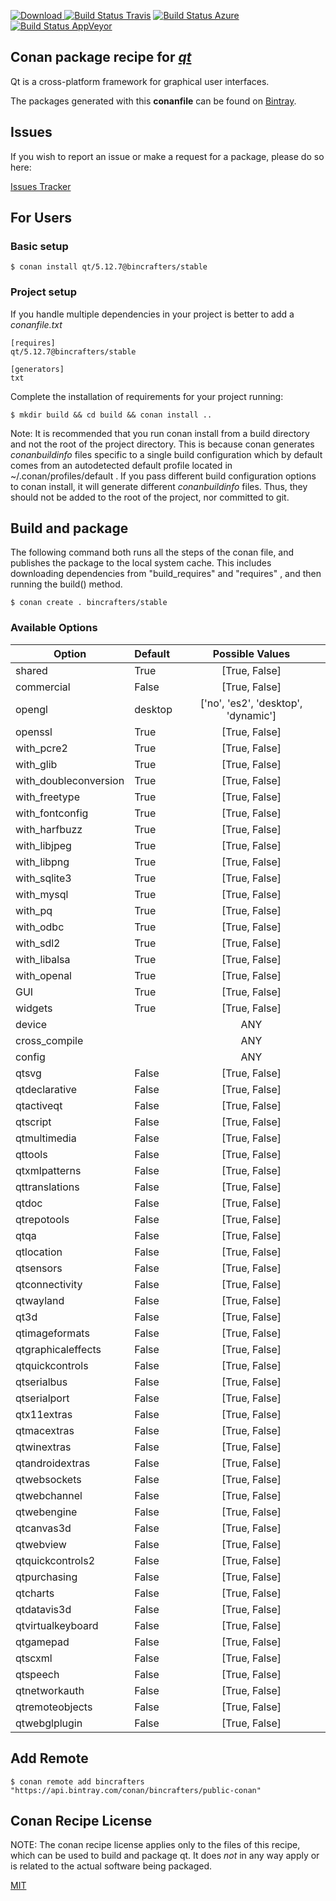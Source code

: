 [![Download](https://api.bintray.com/packages/bincrafters/public-conan/qt%3Abincrafters/images/download.svg) ](https://bintray.com/bincrafters/public-conan/qt%3Abincrafters/_latestVersion)
[![Build Status Travis](https://travis-ci.com/bincrafters/conan-qt.svg?branch=stable%2F5.12.7)](https://travis-ci.com/bincrafters/conan-qt)
[![Build Status Azure](https://dev.azure.com/bincrafters/packages/_apis/build/status/bincrafters.conan-qt?branchName=stable%2F5.12.7)](https://dev.azure.com/bincrafters/packages/_build)
[![Build Status AppVeyor](https://ci.appveyor.com/api/projects/status/github/bincrafters/conan-qt?branch=stable%2F5.12.7&svg=true)](https://ci.appveyor.com/project/bincrafters/conan-qt)

## Conan package recipe for [*qt*](https://www.qt.io)

Qt is a cross-platform framework for graphical user interfaces.

The packages generated with this **conanfile** can be found on [Bintray](https://bintray.com/bincrafters/public-conan/qt%3Abincrafters).


## Issues

If you wish to report an issue or make a request for a package, please do so here:

[Issues Tracker](https://github.com/bincrafters/community/issues)


## For Users

### Basic setup

    $ conan install qt/5.12.7@bincrafters/stable

### Project setup

If you handle multiple dependencies in your project is better to add a *conanfile.txt*

    [requires]
    qt/5.12.7@bincrafters/stable

    [generators]
    txt

Complete the installation of requirements for your project running:

    $ mkdir build && cd build && conan install ..

Note: It is recommended that you run conan install from a build directory and not the root of the project directory.  This is because conan generates *conanbuildinfo* files specific to a single build configuration which by default comes from an autodetected default profile located in ~/.conan/profiles/default .  If you pass different build configuration options to conan install, it will generate different *conanbuildinfo* files.  Thus, they should not be added to the root of the project, nor committed to git.


## Build and package

The following command both runs all the steps of the conan file, and publishes the package to the local system cache.  This includes downloading dependencies from "build_requires" and "requires" , and then running the build() method.

    $ conan create . bincrafters/stable


### Available Options
| Option        | Default | Possible Values  |
| ------------- |:----------------- |:------------:|
| shared      | True |  [True, False] |
| commercial      | False |  [True, False] |
| opengl      | desktop |  ['no', 'es2', 'desktop', 'dynamic'] |
| openssl      | True |  [True, False] |
| with_pcre2      | True |  [True, False] |
| with_glib      | True |  [True, False] |
| with_doubleconversion      | True |  [True, False] |
| with_freetype      | True |  [True, False] |
| with_fontconfig      | True |  [True, False] |
| with_harfbuzz      | True |  [True, False] |
| with_libjpeg      | True |  [True, False] |
| with_libpng      | True |  [True, False] |
| with_sqlite3      | True |  [True, False] |
| with_mysql      | True |  [True, False] |
| with_pq      | True |  [True, False] |
| with_odbc      | True |  [True, False] |
| with_sdl2      | True |  [True, False] |
| with_libalsa      | True |  [True, False] |
| with_openal      | True |  [True, False] |
| GUI      | True |  [True, False] |
| widgets      | True |  [True, False] |
| device      |  |  ANY |
| cross_compile      |  |  ANY |
| config      |  |  ANY |
| qtsvg      | False |  [True, False] |
| qtdeclarative      | False |  [True, False] |
| qtactiveqt      | False |  [True, False] |
| qtscript      | False |  [True, False] |
| qtmultimedia      | False |  [True, False] |
| qttools      | False |  [True, False] |
| qtxmlpatterns      | False |  [True, False] |
| qttranslations      | False |  [True, False] |
| qtdoc      | False |  [True, False] |
| qtrepotools      | False |  [True, False] |
| qtqa      | False |  [True, False] |
| qtlocation      | False |  [True, False] |
| qtsensors      | False |  [True, False] |
| qtconnectivity      | False |  [True, False] |
| qtwayland      | False |  [True, False] |
| qt3d      | False |  [True, False] |
| qtimageformats      | False |  [True, False] |
| qtgraphicaleffects      | False |  [True, False] |
| qtquickcontrols      | False |  [True, False] |
| qtserialbus      | False |  [True, False] |
| qtserialport      | False |  [True, False] |
| qtx11extras      | False |  [True, False] |
| qtmacextras      | False |  [True, False] |
| qtwinextras      | False |  [True, False] |
| qtandroidextras      | False |  [True, False] |
| qtwebsockets      | False |  [True, False] |
| qtwebchannel      | False |  [True, False] |
| qtwebengine      | False |  [True, False] |
| qtcanvas3d      | False |  [True, False] |
| qtwebview      | False |  [True, False] |
| qtquickcontrols2      | False |  [True, False] |
| qtpurchasing      | False |  [True, False] |
| qtcharts      | False |  [True, False] |
| qtdatavis3d      | False |  [True, False] |
| qtvirtualkeyboard      | False |  [True, False] |
| qtgamepad      | False |  [True, False] |
| qtscxml      | False |  [True, False] |
| qtspeech      | False |  [True, False] |
| qtnetworkauth      | False |  [True, False] |
| qtremoteobjects      | False |  [True, False] |
| qtwebglplugin      | False |  [True, False] |


## Add Remote

    $ conan remote add bincrafters "https://api.bintray.com/conan/bincrafters/public-conan"


## Conan Recipe License

NOTE: The conan recipe license applies only to the files of this recipe, which can be used to build and package qt.
It does *not* in any way apply or is related to the actual software being packaged.

[MIT](https://github.com/bincrafters/conan-qt/blob/stable/5.12.7/LICENSE.md)
